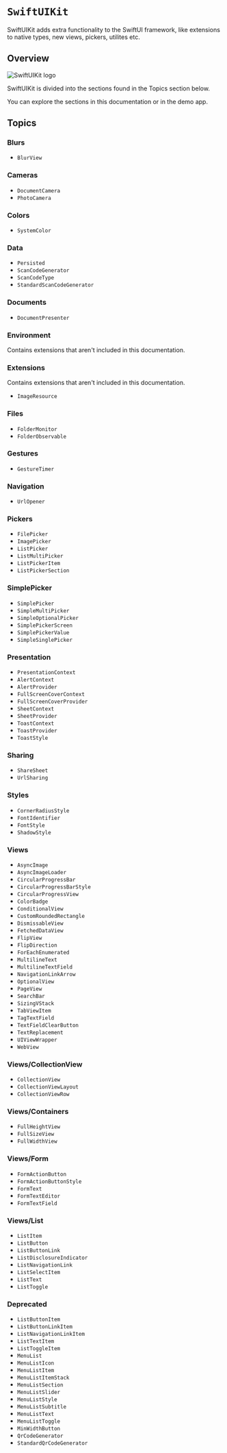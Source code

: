 # ``SwiftUIKit``

SwiftUIKit adds extra functionality to the SwiftUI framework, like extensions to native types, new views, pickers, utilites etc.


## Overview

![SwiftUIKit logo](Logo.png)

SwiftUIKit is divided into the sections found in the Topics section below.

You can explore the sections in this documentation or in the demo app.


## Topics

### Blurs

- ``BlurView``

### Cameras

- ``DocumentCamera``
- ``PhotoCamera``

### Colors

- ``SystemColor``

### Data

- ``Persisted``
- ``ScanCodeGenerator``
- ``ScanCodeType``
- ``StandardScanCodeGenerator``

### Documents

- ``DocumentPresenter``

### Environment

Contains extensions that aren't included in this documentation.

### Extensions

Contains extensions that aren't included in this documentation.

- ``ImageResource``

### Files

- ``FolderMonitor``
- ``FolderObservable``

### Gestures

- ``GestureTimer``

### Navigation

- ``UrlOpener``

### Pickers

- ``FilePicker``
- ``ImagePicker``
- ``ListPicker``
- ``ListMultiPicker``
- ``ListPickerItem``
- ``ListPickerSection``

### SimplePicker

- ``SimplePicker``
- ``SimpleMultiPicker``
- ``SimpleOptionalPicker``
- ``SimplePickerScreen``
- ``SimplePickerValue``
- ``SimpleSinglePicker``

### Presentation

- ``PresentationContext``
- ``AlertContext``
- ``AlertProvider``
- ``FullScreenCoverContext``
- ``FullScreenCoverProvider``
- ``SheetContext``
- ``SheetProvider``
- ``ToastContext``
- ``ToastProvider``
- ``ToastStyle``

### Sharing

- ``ShareSheet``
- ``UrlSharing``

### Styles

- ``CornerRadiusStyle``
- ``FontIdentifier``
- ``FontStyle``
- ``ShadowStyle``

### Views

- ``AsyncImage``
- ``AsyncImageLoader``
- ``CircularProgressBar``
- ``CircularProgressBarStyle``
- ``CircularProgressView``
- ``ColorBadge``
- ``ConditionalView``
- ``CustomRoundedRectangle``
- ``DismissableView``
- ``FetchedDataView``
- ``FlipView``
- ``FlipDirection``
- ``ForEachEnumerated``
- ``MultilineText``
- ``MultilineTextField``
- ``NavigationLinkArrow``
- ``OptionalView``
- ``PageView``
- ``SearchBar``
- ``SizingVStack``
- ``TabViewItem``
- ``TagTextField``
- ``TextFieldClearButton``
- ``TextReplacement``
- ``UIViewWrapper``
- ``WebView``

### Views/CollectionView

- ``CollectionView``
- ``CollectionViewLayout``
- ``CollectionViewRow``

### Views/Containers

- ``FullHeightView``
- ``FullSizeView``
- ``FullWidthView``

### Views/Form

- ``FormActionButton``
- ``FormActionButtonStyle``
- ``FormText``
- ``FormTextEditor``
- ``FormTextField``

### Views/List

- ``ListItem``
- ``ListButton``
- ``ListButtonLink``
- ``ListDisclosureIndicator``
- ``ListNavigationLink``
- ``ListSelectItem``
- ``ListText``
- ``ListToggle``

### Deprecated

- ``ListButtonItem``
- ``ListButtonLinkItem``
- ``ListNavigationLinkItem``
- ``ListTextItem``
- ``ListToggleItem``
- ``MenuList``
- ``MenuListIcon``
- ``MenuListItem``
- ``MenuListItemStack``
- ``MenuListSection``
- ``MenuListSlider``
- ``MenuListStyle``
- ``MenuListSubtitle``
- ``MenuListText``
- ``MenuListToggle``
- ``MinWidthButton``
- ``QrCodeGenerator``
- ``StandardQrCodeGenerator``
